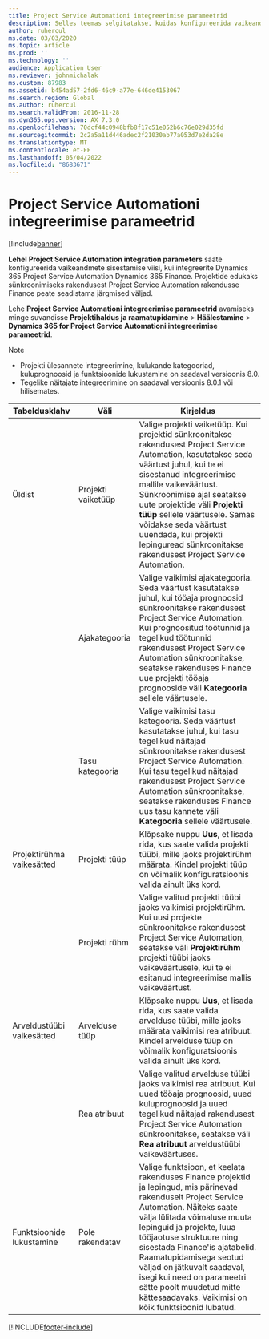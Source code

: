 ```yaml
---
title: Project Service Automationi integreerimise parameetrid
description: Selles teemas selgitatakse, kuidas konfigureerida vaikeandmete sisestamist, kui integreerite Microsoft Dynamics 365 for Project Service Automation Microsoft Dynamics 365 Finance'iga.
author: ruhercul
ms.date: 03/03/2020
ms.topic: article
ms.prod: ''
ms.technology: ''
audience: Application User
ms.reviewer: johnmichalak
ms.custom: 87983
ms.assetid: b454ad57-2fd6-46c9-a77e-646de4153067
ms.search.region: Global
ms.author: ruhercul
ms.search.validFrom: 2016-11-28
ms.dyn365.ops.version: AX 7.3.0
ms.openlocfilehash: 70dcf44c0948bfb8f17c51e052b6c76e029d35fd
ms.sourcegitcommit: 2c2a5a11d446adec2f21030ab77a053d7e2da28e
ms.translationtype: MT
ms.contentlocale: et-EE
ms.lasthandoff: 05/04/2022
ms.locfileid: "8683671"
---
```

# <a name="project-service-automation-integration-parameters"></a>Project Service Automationi integreerimise parameetrid

[!include[banner](../includes/banner.md)]

**Lehel Project Service Automation integration parameters** saate konfigureerida vaikeandmete sisestamise viisi, kui integreerite Dynamics 365 Project Service Automation Dynamics 365 Finance. Projektide edukaks sünkroonimiseks rakendusest Project Service Automation rakendusse Finance peate seadistama järgmised väljad.

Lehe **Project Service Automationi integreerimise parameetrid** avamiseks minge suvandisse **Projektihaldus ja raamatupidamine** \> **Häälestamine** \> **Dynamics 365 for Project Service Automationi integreerimise parameetrid**. 

> [!NOTE]
> - Projekti ülesannete integreerimine, kulukande kategooriad, kuluprognoosid ja funktsioonide lukustamine on saadaval versioonis 8.0.
> - Tegelike näitajate integreerimine on saadaval versioonis 8.0.1 või hilisemates.


| Tabeldusklahv                    | Väli                | Kirjeldus |
|------------------------|----------------------|-------------|
| Üldist                | Projekti vaiketüüp | Valige projekti vaiketüüp. Kui projektid sünkroonitakse rakendusest Project Service Automation, kasutatakse seda väärtust juhul, kui te ei sisestanud integreerimise mallile vaikeväärtust. Sünkroonimise ajal seatakse uute projektide väli **Projekti tüüp** sellele väärtusele. Samas võidakse seda väärtust uuendada, kui projekti lepinguread sünkroonitakse rakendusest Project Service Automation. |
|                        | Ajakategooria        | Valige vaikimisi ajakategooria. Seda väärtust kasutatakse juhul, kui tööaja prognoosid sünkroonitakse rakendusest Project Service Automation. Kui prognoositud töötunnid ja tegelikud töötunnid rakendusest Project Service Automation sünkroonitakse, seatakse rakenduses Finance uue projekti tööaja prognooside väli **Kategooria** sellele väärtusele. |
|                        | Tasu kategooria         | Valige vaikimisi tasu kategooria. Seda väärtust kasutatakse juhul, kui tasu tegelikud näitajad sünkroonitakse rakendusest Project Service Automation. Kui tasu tegelikud näitajad rakendusest Project Service Automation sünkroonitakse, seatakse rakenduses Finance uus tasu kannete väli **Kategooria** sellele väärtusele. |
| Projektirühma vaikesätted | Projekti tüüp         | Klõpsake nuppu **Uus**, et lisada rida, kus saate valida projekti tüübi, mille jaoks projektirühm määrata. Kindel projekti tüüp on võimalik konfiguratsioonis valida ainult üks kord. |
|                        | Projekti rühm        | Valige valitud projekti tüübi jaoks vaikimisi projektirühm. Kui uusi projekte sünkroonitakse rakendusest Project Service Automation, seatakse väli **Projektirühm** projekti tüübi jaoks vaikeväärtusele, kui te ei esitanud integreerimise mallis vaikeväärtust. |
| Arveldustüübi vaikesätted  | Arvelduse tüüp         | Klõpsake nuppu **Uus**, et lisada rida, kus saate valida arvelduse tüübi, mille jaoks määrata vaikimisi rea atribuut. Kindel arvelduse tüüp on võimalik konfiguratsioonis valida ainult üks kord. |
|                        | Rea atribuut        | Valige valitud arvelduse tüübi jaoks vaikimisi rea atribuut. Kui uued tööaja prognoosid, uued kuluprognoosid ja uued tegelikud näitajad rakendusest Project Service Automation sünkroonitakse, seatakse väli **Rea atribuut** arveldustüübi vaikeväärtuses. |
| Funktsioonide lukustamine  | Pole rakendatav       | Valige funktsioon, et keelata rakenduses Finance projektid ja lepingud, mis pärinevad rakenduselt Project Service Automation. Näiteks saate välja lülitada võimaluse muuta lepinguid ja projekte, luua tööjaotuse struktuure ning sisestada Finance'is ajatabelid. Raamatupidamisega seotud väljad on jätkuvalt saadaval, isegi kui need on parameetri sätte poolt muudetud mitte kättesaadavaks. Vaikimisi on kõik funktsioonid lubatud. |


[!INCLUDE[footer-include](../includes/footer-banner.md)]